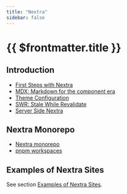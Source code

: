 ```yaml
---
title: "Nextra"
sidebar: false
---
```


# {{ $frontmatter.title }}

## Introduction

- [First Steps with Nextra](/temas/web/nextra/first-steps)
- [MDX: Markdown for the component era](/temas/web/nextra/mdx)
- [Theme Configuration](/temas/web/nextra/theme-configuration)
- [SWR: Stale While Revalidate](/temas/web/nextra/swr)
- [Server Side Nextra](/temas/web/nextra/server-side-nextra)  

## Nextra Monorepo

- [Nextra monorepo](/temas/web/nextra/nextra-monorepo)
- [pnpm workspaces](/temas/introduccion-a-javascript/pnpm/workspaces)

## Examples of Nextra Sites

See section [Examples of Nextra Sites](/temas/web/nextra/nextra-examples).

[^credentials]: Remember to have the credentials updated in the `.env.local` file and the Vercel environment variables of the project or it will crash.